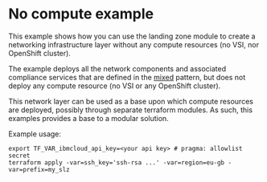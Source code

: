 # No compute example

This example shows how you can use the landing zone module to create a networking infrastructure layer without any compute resources (no VSI, nor OpenShift cluster).

The example deploys all the network components and associated compliance services that are defined in the [mixed](https://github.com/terraform-ibm-modules/terraform-ibm-landing-zone/tree/main/patterns/mixed) pattern, but does not deploy any compute resource (no VSI or any OpenShift cluster).

This network layer can be used as a base upon which compute resources are deployed, possibly through separate terraform modules. As such, this examples provides a base to a modular solution.

Example usage:
```
export TF_VAR_ibmcloud_api_key=<your api key> # pragma: allowlist secret
terraform apply -var=ssh_key='ssh-rsa ...' -var=region=eu-gb -var=prefix=my_slz
```
